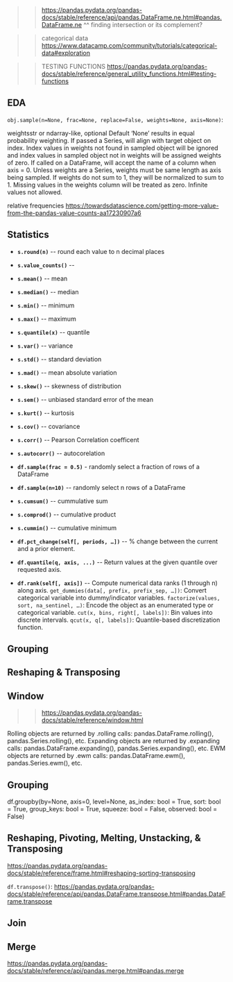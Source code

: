 >>https://pandas.pydata.org/pandas-docs/stable/reference/api/pandas.DataFrame.ne.html#pandas.DataFrame.ne
^^ finding intersection or its complement?

>>categorical data
https://www.datacamp.com/community/tutorials/categorical-data#exploration


>>TESTING FUNCTIONS https://pandas.pydata.org/pandas-docs/stable/reference/general_utility_functions.html#testing-functions

## EDA

`obj.sample(n=None, frac=None, replace=False, weights=None, axis=None)`:

weightsstr or ndarray-like, optional
Default ‘None’ results in equal probability weighting. If passed a Series, will align with target object on index. Index values in weights not found in sampled object will be ignored and index values in sampled object not in weights will be assigned weights of zero. If called on a DataFrame, will accept the name of a column when axis = 0. Unless weights are a Series, weights must be same length as axis being sampled. If weights do not sum to 1, they will be normalized to sum to 1. Missing values in the weights column will be treated as zero. Infinite values not allowed.


relative frequencies
https://towardsdatascience.com/getting-more-value-from-the-pandas-value-counts-aa17230907a6






## Statistics

* **`s.round(n)`** -- round each value to n decimal places
* **`s.value_counts()`** -- 
* **`s.mean()`** -- mean
* **`s.median()`** -- median
* **`s.min()`** -- minimum
* **`s.max()`** -- maximum
* **`s.quantile(x)`** -- quantile
* **`s.var()`** -- variance
* **`s.std()`** -- standard deviation
* **`s.mad()`** -- mean absolute variation
* **`s.skew()`** -- skewness of distribution
* **`s.sem()`** -- unbiased standard error of the mean
* **`s.kurt()`** -- kurtosis
* **`s.cov()`** -- covariance
* **`s.corr()`** -- Pearson Correlation coefficent
* **`s.autocorr()`** -- autocorelation
* **`df.sample(frac = 0.5)`** - randomly select a fraction of rows of a DataFrame
* **`df.sample(n=10)`** -- randomly select n rows of a DataFrame
* **`s.cumsum()`** -- cummulative sum
* **`s.comprod()`** -- cumulative product
* **`s.cummin()`** -- cumulative minimum


* **`df.pct_change(self[, periods, …])`** -- % change between the current and a prior element.

* **`df.quantile(q, axis, ...)`** -- Return values at the given quantile over requested axis.

* **`df.rank(self[, axis])`** -- Compute numerical data ranks (1 through n) along axis.
`get_dummies(data[, prefix, prefix_sep, …])`: Convert categorical variable into dummy/indicator variables.
`factorize(values, sort, na_sentinel, …)`: Encode the object as an enumerated type or categorical variable.
`cut(x, bins, right[, labels])`: Bin values into discrete intervals.
`qcut(x, q[, labels])`: Quantile-based discretization function.


## Grouping




## Reshaping & Transposing


## Window
>>https://pandas.pydata.org/pandas-docs/stable/reference/window.html

Rolling objects are returned by .rolling calls: pandas.DataFrame.rolling(), pandas.Series.rolling(), etc. Expanding objects are returned by .expanding calls: pandas.DataFrame.expanding(), pandas.Series.expanding(), etc. EWM objects are returned by .ewm calls: pandas.DataFrame.ewm(), pandas.Series.ewm(), etc.


## Grouping

df.groupby(by=None, axis=0, level=None, as_index: bool = True, sort: bool = True, group_keys: bool = True, squeeze: bool = False, observed: bool = False)


## Reshaping, Pivoting, Melting, Unstacking, & Transposing
https://pandas.pydata.org/pandas-docs/stable/reference/frame.html#reshaping-sorting-transposing

`df.transpose()`: https://pandas.pydata.org/pandas-docs/stable/reference/api/pandas.DataFrame.transpose.html#pandas.DataFrame.transpose

## Join




## Merge


https://pandas.pydata.org/pandas-docs/stable/reference/api/pandas.merge.html#pandas.merge

